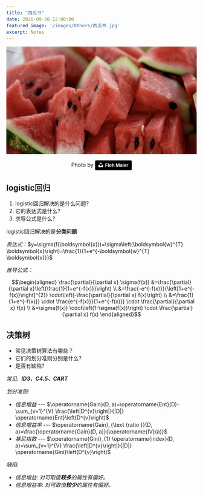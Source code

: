 ```yaml
---
title: "西瓜书"
date: 2020-09-30 12:00:00
featured_image: '/images/Others/西瓜书.jpg'
excerpt: Notes
---
```

<script src="https://cdn.mathjax.org/mathjax/latest/MathJax.js?config=TeX-AMS-MML_HTMLorMML" type="text/javascript"></script>
<script type="text/x-mathjax-config">
    MathJax.Hub.Config({
        showProcessingMessages: false,
        tex2jax: {
        skipTags: ['script', 'noscript', 'style', 'textarea', 'pre'],
        inlineMath: [['$','$']]
        }
    });
</script>

![image](/images/Others/西瓜书.jpg)
<center>Photo by <a style="background-color:black;color:white;text-decoration:none;padding:4px 6px;font-family:-apple-system, BlinkMacSystemFont, &quot;San Francisco&quot;, &quot;Helvetica Neue&quot;, Helvetica, Ubuntu, Roboto, Noto, &quot;Segoe UI&quot;, Arial, sans-serif;font-size:12px;font-weight:bold;line-height:1.2;display:inline-block;border-radius:3px" href="https://unsplash.com/photos/aFUHu9WNO3Q" target="_blank" rel="noopener noreferrer" title="Download free do whatever you want high-resolution photos from Floh Maier
"><span style="display:inline-block;padding:2px 3px"><svg xmlns="http://www.w3.org/2000/svg" style="height:12px;width:auto;position:relative;vertical-align:middle;top:-2px;fill:white" viewBox="0 0 32 32"><title>unsplash-logo</title><path d="M10 9V0h12v9H10zm12 5h10v18H0V14h10v9h12v-9z"></path></svg></span><span style="display:inline-block;padding:2px 3px">Floh Maier</span></a></center>

## logistic回归
1. logistic回归解决的是什么问题? 
2. 它的表达式是什么? 
3. 求导公式是什么?

logistic回归解决的是**分类问题** 

*表达式：*$y=\sigma(f(\boldsymbol{x}))=\sigma\left(\boldsymbol{w}^{T} \boldsymbol{x}\right)=\frac{1}{1+e^{-\boldsymbol{w}^{T} \boldsymbol{x}}}$

*推导公式：*

$$\begin{aligned} \frac{\partial}{\partial x} \sigma(f(x)) &=\frac{\partial}{\partial x}\left(\frac{1}{1+e^{-f(x)}}\right) \\ &=\frac{-e^{-f(x)}}{\left[1+e^{-f(x)}\right]^{2}} \cdot\left(-\frac{\partial}{\partial x} f(x)\right) \\ &=\frac{1}{1+e^{-f(x)}} \cdot \frac{e^{-f(x)}}{1+e^{-f(x)}} \cdot \frac{\partial}{\partial x} f(x) \\ &=\sigma(f(x)) \cdot\left(1-\sigma(f(x))\right) \cdot \frac{\partial}{\partial x} f(x) \end{aligned}$$

## 决策树
* 常见决策树算法有哪些？
* 它们的划分准则分别是什么?
* 是否有缺陷?

*常见: &nbsp;**ID3、C4.5、CART***

*划分准则:* 
* *信息增益 ---* 
  $\operatorname{Gain}(D, a)=\operatorname{Ent}(D)-\sum_{v=1}^{V} \frac{\left|D^{v}\right|}{|D|} \operatorname{Ent}\left(D^{v}\right)$
* *信息增益率 ---* 
  $\operatorname{Gain}_{\text {ratio }}(D, a)=\frac{\operatorname{Gain}(D, a)}{\operatorname{IV}(a)}$
* *基尼指数 ---* 
  $\operatorname{Gini}_{1} \operatorname{index}(D, a)=\sum_{v=1}^{V} \frac{\left|D^{v}\right|}{|D|} \operatorname{Gini}\left(D^{v}\right)$


*缺陷:*
* *信息增益: 对可取值**较多**的属性有偏好。*
* *信息增益率: 对可取值**较少**的属性有偏好。*

